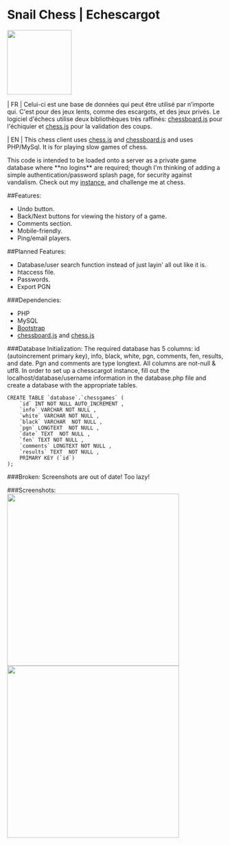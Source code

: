# Snail Chess | Echescargot
<img src="https://github.com/polypmer/chesscargot/blob/master/img/play.png?raw=true" width="150px"></img>
<p>| FR | Celui-ci est une base de données qui peut être utilisé par n’importe
 qui. C'est pour des jeux lents, comme des escargots, et des jeux privés. 
Le logiciel d'échecs utilise deux bibliothèques très raffinés: 
<a href="http://chessboardjs.com/">chessboard.js</a> pour l'échiquier 
et <a href="https://github.com/jhlywa/chess.js/">chess.js</a> pour la validation des coups.
 </p>
<p>| EN | This chess client uses <a href="https://github.com/jhlywa/chess.js/">chess.js</a> and <a href="http://chessboardjs.com">chessboard.js</a> and uses PHP/MySql. It is for playing slow games of chess.</p><p> This code is intended to be loaded onto a server as a private game database where **no logins** are required; though I'm thinking of adding a simple authentication/password splash page, for security against vandalism. Check out my <a href="http://play.plyp.org">instance</a>, and challenge me at chess.
</p>
##Features:
<ul>
  <li>Undo button.</li>
  <li>Back/Next buttons for viewing the history of a game.</li>
  <li>Comments section.</li>
  <li>Mobile-friendly.</li>
  <li>Ping/email players.</li>
</ul>
##Planned Features:
<ul>
  <li>Database/user search function instead of just layin' all out like it is.</li>
  <li>htaccess file. </li>
  <li>Passwords. </li>
  <li>Export PGN</li>
</ul>
###Dependencies:
<ul>
  <li>PHP</li>
  <li>MySQL</li>
  <li><a href="https://getbootstrap.com">Bootstrap</a></li>
  <li> <a href="http://chessboardjs.com/">chessboard.js</a> and <a href="https://github.com/jhlywa/chess.js/">chess.js</a></li>
</ul>
###Database Initialization:
The required database has 5 columns: id (autoincrement primary key), info, black, white, pgn, comments, fen, results, and date. Pgn and comments are type longtext. All columns are not-null & utf8. In order to set up a chesscargot instance, fill out the localhost/database/username information in the database.php file and create a database with the appropriate tables.

    CREATE TABLE `database`.`chessgames` ( 
        `id` INT NOT NULL AUTO_INCREMENT , 
        `info` VARCHAR NOT NULL , 
        `white` VARCHAR NOT NULL , 
        `black` VARCHAR  NOT NULL , 
        `pgn` LONGTEXT  NOT NULL , 
        `date` TEXT  NOT NULL , 
        `fen` TEXT NOT NULL , 
        `comments` LONGTEXT NOT NULL , 
        `results` TEXT  NOT NULL , 
        PRIMARY KEY (`id`)
    );

###Broken:
Screenshots are out of date! Too lazy!

###Screenshots:
<img src="http://play.plyp.org/img/db_screen.png" width="400px"></img>
<img src="http://play.plyp.org/img/play_screen.png" width="400px"></img>
